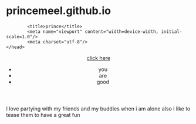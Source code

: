 # princemeel.github.io
<!DOCTYPE html>
<html>
    <head>

            <title>prince</title>
            <meta name="viewport" content="width=device-width, initial-scale=1.0"/>
            <meta charset="utf-8"/>
    </head>
<body>
<header>
<a href="second.html">click here</a>
<ul>
<li>you</li>
<li>are</li>
<li>good</li>
</ul>
</header>
<main>
<p>I love partying with my friends and my buddies when i am alone also i like to tease them to have a great fun</p>


</main>

</body>

</html>
